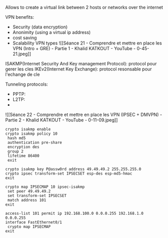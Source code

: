 
Allows to create a virtual link between 2 hosts or networks over the internet

VPN benefits:
- Security (data encryption)
- Anonimity (using a virtual ip address)
- cost saving
- Scalability
VPN types
![[Séance 21 - Comprendre et mettre en place les VPN (Intro + GRE) - Partie 1 - Khalid KATKOUT - YouTube - 0-45-21.jpeg]]

ISAKMP(Internet Security And Key management Protocol): protocol pour gerer les cles
IKEv2(Internet Key Exchange): protocol resonsable pour l'echange de cle


Tunneling protocols:
- PPTP:
- L2TP:
- 
![[Séance 22 - Comprendre et mettre en place les VPN (IPSEC + DMVPN) - Partie 2 - Khalid KATKOUT - YouTube - 0-11-09.jpeg]]

```
crypto isakmp enable
crypto isakmp policy 10
 hash md5 
 authentication pre-share
 encryption des
 group 2
 lifetime 86400
 exit
 
crypto isakmp key P@assw0rd address 49.49.49.2 255.255.255.0        
crypto ipsec transform-set IPSECSET esp-des esp-md5-hmac 
exit

crypto map IPSECMAP 10 ipsec-isakmp 
 set peer 49.49.49.2
 set transform-set IPSECSET 
 match address 101
exit

access-list 101 permit ip 192.168.100.0 0.0.0.255 192.168.1.0 0.0.0.255
interface FastEthernet0/1
 crypto map IPSECMAP
exit
```